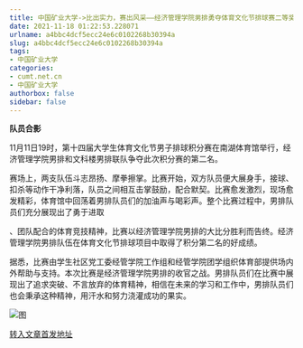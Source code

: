 ```yaml
---
title: 中国矿业大学->比出实力，赛出风采——经济管理学院男排勇夺体育文化节排球赛二等奖 | cumt.net.cn
date: 2021-11-18 01:22:53.228071
urlname: a4bbc4dcf5ecc24e6c0102268b30394a
slug: a4bbc4dcf5ecc24e6c0102268b30394a
tags: 
- 中国矿业大学
categories:
- cumt.net.cn
- 中国矿业大学
authorbox: false
sidebar: false
---
```

**队员合影**

11月11日19时，第十四届大学生体育文化节男子排球积分赛在南湖体育馆举行，经济管理学院男排和文科楼男排联队争夺此次积分赛的第二名。  

赛场上，两支队伍斗志昂扬、摩拳擦掌。比赛开始，双方队员便大展身手，接球、扣杀等动作干净利落，队员之间相互击掌鼓励，配合默契。比赛愈发激烈，现场愈发精彩，体育馆中回荡着男排队员们的加油声与喝彩声。整个比赛过程中，男排队员们充分展现出了勇于进取
<!--more-->
、团队配合的体育竞技精神，比赛以经济管理学院男排的大比分胜利而告终。经济管理学院男排队伍在体育文化节排球项目中取得了积分第二名的好成绩。

据悉，比赛由学生社区党工委经管学院工作组和经管学院团学组织体育部提供场内外帮助与支持。本次比赛是经济管理学院男排的收官之战。男排队员们在比赛中展现出了追求突破、不言放弃的体育精神，相信在未来的学习和工作中，男排队员们也会秉承这种精神，用汗水和努力浇灌成功的果实。

![图](http://xwzx.cumt.edu.cn/_upload/article/images/d1/cb/da832805415c8094d8abae36ff9a/b05b81cd-faf0-4774-8185-38be55cf26fa.jpg)

[转入文章首发地址](http://xwzx.cumt.edu.cn/55/1a/c523a611610/page.htm)